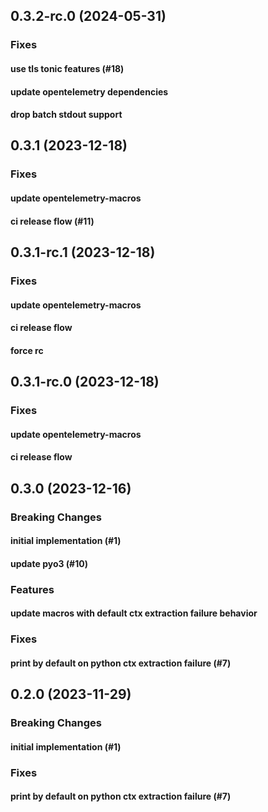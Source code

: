 ## 0.3.2-rc.0 (2024-05-31)

### Fixes

#### use tls tonic features (#18)

#### update opentelemetry dependencies

#### drop batch stdout support

## 0.3.1 (2023-12-18)

### Fixes

#### update opentelemetry-macros

#### ci release flow (#11)

## 0.3.1-rc.1 (2023-12-18)

### Fixes

#### update opentelemetry-macros

#### ci release flow

#### force rc

## 0.3.1-rc.0 (2023-12-18)

### Fixes

#### update opentelemetry-macros

#### ci release flow

## 0.3.0 (2023-12-16)

### Breaking Changes

#### initial implementation (#1)

#### update pyo3 (#10)

### Features

#### update macros with default ctx extraction failure behavior

### Fixes

#### print by default on python ctx extraction failure (#7)

## 0.2.0 (2023-11-29)

### Breaking Changes

#### initial implementation (#1)

### Fixes

#### print by default on python ctx extraction failure (#7)
